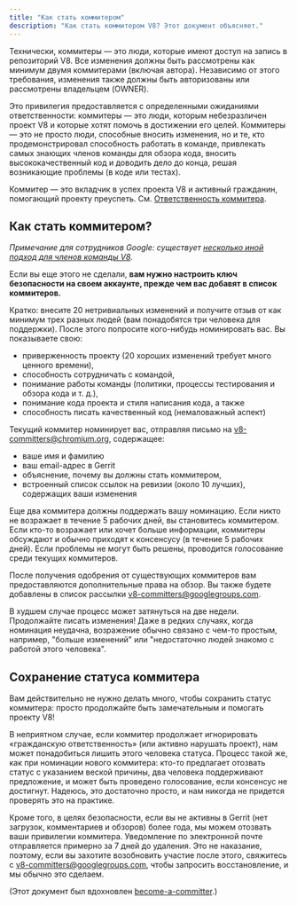 ```yaml
---
title: "Как стать коммитером"
description: "Как стать коммитером V8? Этот документ объясняет."
---
```

Технически, коммитеры — это люди, которые имеют доступ на запись в репозиторий V8. Все изменения должны быть рассмотрены как минимум двумя коммитерами (включая автора). Независимо от этого требования, изменения также должны быть авторизованы или рассмотрены владельцем (OWNER).

Это привилегия предоставляется с определенными ожиданиями ответственности: коммитеры — это люди, которым небезразличен проект V8 и которые хотят помочь в достижении его целей. Коммитеры — это не просто люди, способные вносить изменения, но и те, кто продемонстрировал способность работать в команде, привлекать самых знающих членов команды для обзора кода, вносить высококачественный код и доводить дело до конца, решая возникающие проблемы (в коде или тестах).

Коммитер — это вкладчик в успех проекта V8 и активный гражданин, помогающий проекту преуспеть. См. [Ответственность коммитера](/docs/committer-responsibility).

## Как стать коммитером?

*Примечание для сотрудников Google: существует [несколько иной подход для членов команды V8](http://go/v8/setup_permissions.md).*

Если вы еще этого не сделали, **вам нужно настроить ключ безопасности на своем аккаунте, прежде чем вас добавят в список коммитеров.**

Кратко: внесите 20 нетривиальных изменений и получите отзыв от как минимум трех разных людей (вам понадобятся три человека для поддержки). После этого попросите кого-нибудь номинировать вас. Вы показываете свою:

- приверженность проекту (20 хороших изменений требует много ценного времени),
- способность сотрудничать с командой,
- понимание работы команды (политики, процессы тестирования и обзора кода и т. д.),
- понимание кода проекта и стиля написания кода, а также
- способность писать качественный код (немаловажный аспект)

Текущий коммитер номинирует вас, отправляя письмо на [v8-committers@chromium.org](mailto:v8-committers@chromium.org), содержащее:

- ваше имя и фамилию
- ваш email-адрес в Gerrit
- объяснение, почему вы должны стать коммитером,
- встроенный список ссылок на ревизии (около 10 лучших), содержащих ваши изменения

Еще два коммитера должны поддержать вашу номинацию. Если никто не возражает в течение 5 рабочих дней, вы становитесь коммитером. Если кто-то возражает или хочет больше информации, коммитеры обсуждают и обычно приходят к консенсусу (в течение 5 рабочих дней). Если проблемы не могут быть решены, проводится голосование среди текущих коммитеров.

После получения одобрения от существующих коммитеров вам предоставляются дополнительные права на обзор. Вы также будете добавлены в список рассылки [v8-committers@googlegroups.com](mailto:v8-committers@googlegroups.com).

В худшем случае процесс может затянуться на две недели. Продолжайте писать изменения! Даже в редких случаях, когда номинация неудачна, возражение обычно связано с чем-то простым, например, "больше изменений" или "недостаточно людей знакомо с работой этого человека".

## Сохранение статуса коммитера

Вам действительно не нужно делать много, чтобы сохранить статус коммитера: просто продолжайте быть замечательным и помогать проекту V8!

В неприятном случае, если коммитер продолжает игнорировать «гражданскую ответственность» (или активно нарушать проект), нам может понадобиться лишить этого человека статуса. Процесс такой же, как при номинации нового коммитера: кто-то предлагает отозвать статус с указанием веской причины, два человека поддерживают предложение, и может быть проведено голосование, если консенсус не достигнут. Надеюсь, это достаточно просто, и нам никогда не придется проверять это на практике.

Кроме того, в целях безопасности, если вы не активны в Gerrit (нет загрузок, комментариев и обзоров) более года, мы можем отозвать ваши привилегии коммитера. Уведомление по электронной почте отправляется примерно за 7 дней до удаления. Это не наказание, поэтому, если вы захотите возобновить участие после этого, свяжитесь с [v8-committers@googlegroups.com](mailto:v8-committers@googlegroups.com), чтобы запросить восстановление, и мы обычно это сделаем.

(Этот документ был вдохновлен [become-a-committer](https://dev.chromium.org/getting-involved/become-a-committer).)
